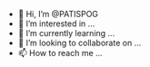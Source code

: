 - 👋 Hi, I’m @PATISPOG
- 👀 I’m interested in ...
- 🌱 I’m currently learning ...
- 💞️ I’m looking to collaborate on ...
- 📫 How to reach me ...

<!---
PATISPOG/PATISPOG is a ✨ special ✨ repository because its `README.md` (this file) appears on your GitHub profile.
You can click the Preview link to take a look at your changes.
--->
